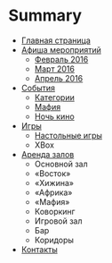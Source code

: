 # Summary

* [Главная страница](README.md)
* [Афиша мероприятий](afisha/README.md)
   * [Февраль 2016](afisha/2016-02.md)
   * [Март 2016](afisha/2016-03.md)
   * [Апрель 2016](afisha/2016-04.md)
* [События](events/README.md)
   * [Категории](events/categories.md)
   * [Мафия](events/mafiya.md)
   * [Ночь кино](events/kinonoch.md)
* [Игры](games/README.md)
   * [Настольные игры](games/board_games.md)
   * XBox
* [Аренда залов](rent/README.md)
   * Основной зал
   * «Восток»
   * «Хижина»
   * «Африка»
   * «Мафия»
   * Коворкинг
   * Игровой зал
   * Бар
   * Коридоры
* [Контакты](contacts.md)

